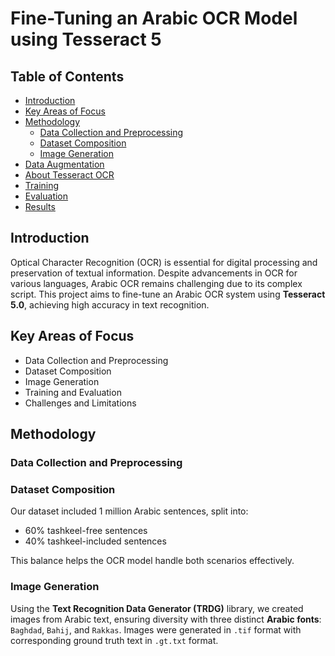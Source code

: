 # Fine-Tuning an Arabic OCR Model using Tesseract 5

## Table of Contents

* [Introduction](#introduction)
* [Key Areas of Focus](#Key-fareas-of-focus)
* [Methodology](#methodology)
  * [Data Collection and Preprocessing](#data-collection-and-preprocessing)
  * [Dataset Composition](#dataset-composition)
  * [Image Generation](#image-generation)
* [Data Augmentation](#data-augmentation)
* [About Tesseract OCR](#about-tesseract-ocr)
* [Training](#training)
* [Evaluation](#evaluation)
* [Results](#results)

## Introduction
Optical Character Recognition (OCR) is essential for digital processing and preservation of textual information. Despite advancements in OCR for various languages, Arabic OCR remains challenging due to its complex script. This project aims to fine-tune an Arabic OCR system using **Tesseract 5.0**, achieving high accuracy in text recognition.

## Key Areas of Focus
* Data Collection and Preprocessing
* Dataset Composition
* Image Generation
* Training and Evaluation
* Challenges and Limitations

## Methodology

### Data Collection and Preprocessing


### Dataset Composition
Our dataset included 1 million Arabic sentences, split into:
* 60% tashkeel-free sentences
* 40% tashkeel-included sentences

This balance helps the OCR model handle both scenarios effectively.

### Image Generation
Using the **Text Recognition Data Generator (TRDG)** library, we created images from Arabic text, ensuring diversity with three distinct **Arabic fonts**: `Baghdad`, `Bahij`, and `Rakkas`. Images were generated in `.tif` format with corresponding ground truth text in `.gt.txt` format.


